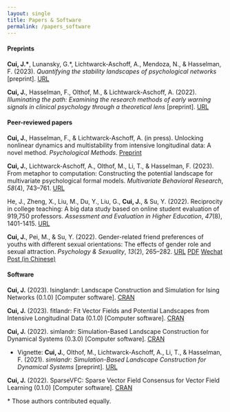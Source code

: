 ```yaml
---
layout: single
title: Papers & Software
permalink: /papers_software
---
```


#### Preprints

**Cui, J.\***, Lunansky, G.\*, Lichtwarck-Aschoff, A., Mendoza, N., & Hasselman, F. (2023). *Quantifying the stability landscapes of psychological networks* [preprint]. [URL](https://doi.org/10.31234/osf.io/nd8zc)

**Cui, J.**, Hasselman, F., Olthof, M., & Lichtwarck-Aschoff, A. (2022). *Illuminating the path: Examining the research methods of early warning signals in clinical psychology through a theoretical lens* [preprint]. [URL](https://doi.org/10.31234/osf.io/59fu4)

#### Peer-reviewed papers

**Cui, J.**, Hasselman, F., & Lichtwarck-Aschoff, A. (in press). Unlocking nonlinear dynamics and multistability from intensive longitudinal data: A novel method. *Psychological Methods*. [Preprint](https://doi.org/10.31234/osf.io/wjzg2)

**Cui, J.**, Lichtwarck-Aschoff, A., Olthof, M., Li, T., & Hasselman, F. (2023). From metaphor to computation: Constructing the potential landscape for multivariate psychological formal models. *Multivariate Behavioral Research*, *58*(4), 743–761. [URL](https://doi.org/10.1080/00273171.2022.2119927)

He, J., Zheng, X., Liu, M., Du, Y., Liu, G., **Cui, J.**, & Su, Y. (2022). Reciprocity in college teaching: A big data study based on online student evaluation of 919,750 professors. *Assessment and Evaluation in Higher Education*, *47*(8), 1401-1415. [URL](https://doi.org/10.1080/02602938.2022.2067980)

**Cui, J.**, Pei, M., & Su, Y. (2022). Gender-related friend preferences of youths with different sexual orientations: The effects of gender role and sexual attraction. *Psychology & Sexuality*, *13*(2), 265–282. [URL](https://doi.org/10.1080/19419899.2020.1734066) [PDF](https://www.researchgate.net/profile/Jingmeng-Cui/publication/339464230_Gender-Related_Friend_Preferences_of_Youths_with_Different_Sexual_Orientations_The_effects_of_gender_role_and_sexual_attraction/links/5f00f04492851c52d6198cd8/Gender-Related-Friend-Preferences-of-Youths-with-Different-Sexual-Orientations-The-effects-of-gender-role-and-sexual-attraction.pdf) [Wechat Post (in Chinese)](https://mp.weixin.qq.com/s/iFszOH9CGLIipVQ7Zh7V7w)

#### Software

**Cui, J.** (2023). Isinglandr: Landscape Construction and Simulation for Ising Networks (0.1.0) [Computer software]. [CRAN](https://cran.r-project.org/package=Isinglandr)

**Cui, J.** (2023). fitlandr: Fit Vector Fields and Potential Landscapes from Intensive Longitudinal Data (0.1.0) [Computer software]. [CRAN](https://cran.r-project.org/package=fitlandr)

**Cui, J.** (2022). simlandr: Simulation-Based Landscape Construction for Dynamical Systems (0.3.0) [Computer software]. [CRAN](https://cran.r-project.org/package=simlandr)

- Vignette: **Cui, J.**, Olthof, M., Lichtwarck-Aschoff, A., Li, T., & Hasselman, F. (2021). *simlandr: Simulation-Based Landscape Construction for Dynamical Systems* [preprint]. [URL](https://doi.org/10.31234/osf.io/pzva3)

**Cui, J.** (2022). SparseVFC: Sparse Vector Field Consensus for Vector Field Learning (0.1.0) [Computer software]. [CRAN](https://cran.r-project.org/package=SparseVFC)

\* Those authors contributed equally. 
